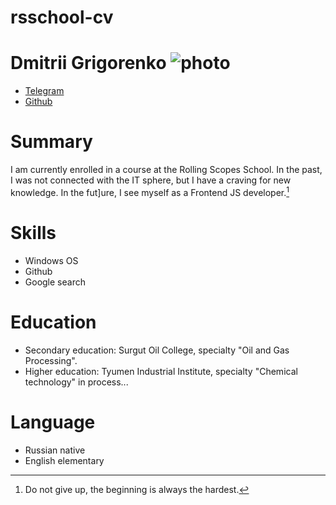 # rsschool-cv
# **Dmitrii Grigorenko** ![photo](‪https://raw.githubusercontent.com/GrigaGit/rsschool-cv/gh-pages/f980f894-3cd8-4cdd-80b1-aa4a2efd6e06.jpg)
 * [Telegram](https://t.me/Griga2310)
 * [Github](https://github.com/GrigaGit)
# Summary
 I am currently enrolled in a course at the Rolling Scopes School. In the past, I was not connected with the IT sphere, but I have a craving for new knowledge. In the fut]ure, I see myself as a Frontend JS developer.[^1]
[^1]: Do not give up, the beginning is always the hardest.
# Skills
 * Windows OS
 * Github
 * Google search
# Education
 - Secondary education: Surgut Oil College, specialty "Oil and Gas Processing".
 - Higher education: Tyumen Industrial Institute, specialty "Chemical technology" in process...
# Language
 * Russian native
 * English elementary
